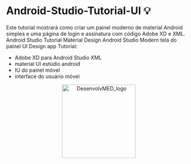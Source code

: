 # Android-Studio-Tutorial-UI 💡
Este tutorial mostrará como criar um painel moderno de material Android simples e uma página de login e assinatura com código Adobe XD e XML.
Android Studio Tutorial Material Design Android Studio Modern tela do painel UI Design app Tutorial:
- Adobe XD para Android Studio XML
- material UI estúdio android 
- IU do painel móvel 
- interface do usuário móvel

<p align="center">
  <a href="https://media.discordapp.net/attachments/1019265341311963186/1065417508665966662/Tela_inicial_1.png?width=192&height=401" target="blank"><img src="https://media.discordapp.net/attachments/1019265341311963186/1065417508665966662/Tela_inicial_1.png?width=192&height=401"" width="200" alt="DesenvolvMED_logo" /></a>
</p>

   

